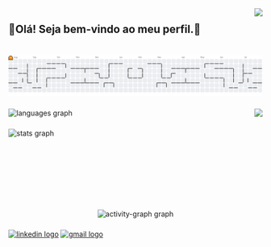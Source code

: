 <img align="right" src="https://visitor-badge.laobi.icu/badge?page_id=Leo-Matheus.Leo-Matheus&left_color=darkviolet&right_color=royalblue"  />

###

<h2 align="left">👾Olá! Seja bem-vindo ao meu perfil.👾</h2>

###

<br clear="both">

<picture>
  <source media="(prefers-color-scheme: dark)" srcset="https://raw.githubusercontent.com/Leo-Matheus/Leo-Matheus/output/pacman-contribution-graph-dark.svg">
  <source media="(prefers-color-scheme: light)" srcset="https://raw.githubusercontent.com/Leo-Matheus/Leo-Matheus/output/pacman-contribution-graph.svg">
  <img alt="pacman contribution graph" src="https://raw.githubusercontent.com/Leo-Matheus/Leo-Matheus/output/pacman-contribution-graph.svg">
</picture>

###

<img align="right" height="200em" src="https://img1.picmix.com/output/pic/normal/7/2/1/3/12043127_fe25e.gif"  />

###

<div align="left">
  <img src="https://github-readme-stats.vercel.app/api/top-langs?username=Leo-Matheus&locale=pt-br&hide_title=false&layout=compact&card_width=320&langs_count=5&theme=midnight-purple&hide_border=true" height="180em" alt="languages graph"  />
</div>

###

<div align="left">
  <img src="https://github-readme-stats.vercel.app/api?username=Leo-Matheus&hide_title=false&hide_rank=false&show_icons=true&include_all_commits=true&count_private=true&disable_animations=false&theme=midnight-purple&locale=pt-br&hide_border=true" height="240em" alt="stats graph"  />
</div>

###

<br clear="both">

<div align="center">
  <img src="https://github-readme-activity-graph.vercel.app/graph?username=Leo-Matheus&area=true&theme=chartreuse-dark&radius=10&point=6c07fa&title_color=822ff7" height="360em" alt="activity-graph graph"  />
</div>

###

<div align="left">
  <a href="https://www.linkedin.com/in/leo-matheus8" target="_blank" ><img src="https://img.shields.io/static/v1?message=LinkedIn&logo=linkedin&label=&color=0077B5&logoColor=white&labelColor=&style=flat" height="30em" alt="linkedin logo"  /></a>
  <a href="mailto:leonardomatheus.gs@gmail.com"><img src="https://img.shields.io/static/v1?message=Gmail&logo=gmail&label=&color=D14836&logoColor=white&labelColor=&style=flat" height="30em" alt="gmail logo"  /></a>
</div>

###
